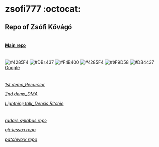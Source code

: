 # zsofi777 :octocat:
## Repo of Zsófi Kővágó
#
**[Main repo](https://github.com/zsofi777)**
#
![#4285F4](https://placehold.it/15/4285F4/000000?text=+)
![#DB4437](https://placehold.it/15/DB4437/000000?text=+)
![#F4B400](https://placehold.it/15/F4B400/000000?text=+)
![#4285F4](https://placehold.it/15/4285F4/000000?text=+)
![#0F9D58](https://placehold.it/15/0F9D58/000000?text=+)
![#DB4437](https://placehold.it/15/DB4437/000000?text=+)
[Google](https://www.google.com/)
#
*[1st demo_Recursion](https://slides.com/zsofikovago/deck)*

*[2nd demo_DMA](https://slides.com/zsofikovago/deck-1)*

*[Lightning talk_Dennis Ritchie](https://slides.com/zsofikovago/deck-2)*

#  

*[radars syllabus repo](https://github.com/green-fox-academy/radars-syllabus)*

*[git-lesson repo](https://github.com/zsofi777/git-lesson-repository)*

*[patchwork repo](https://github.com/zsofi777/patchwork)*
